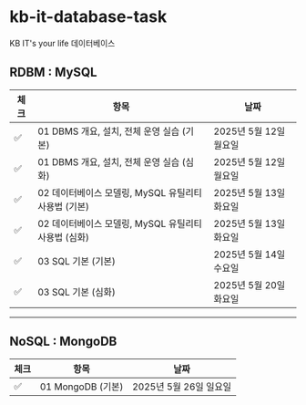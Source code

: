 # kb-it-database-task
KB IT's your life 데이터베이스

## RDBM : MySQL

| 체크 | 항목                                 | 날짜               |
|------|------------------------------------|------------------|
| ✅ | 01 DBMS 개요, 설치, 전체 운영 실습 (기본)      | 2025년 5월 12일 월요일 |
| ✅ | 01 DBMS 개요, 설치, 전체 운영 실습 (심화)      | 2025년 5월 12일 월요일 |
| ✅ | 02 데이터베이스 모델링, MySQL 유틸리티 사용법 (기본) | 2025년 5월 13일 화요일 |
| ✅ | 02 데이터베이스 모델링, MySQL 유틸리티 사용법 (심화) | 2025년 5월 13일 화요일 |
| ✅ | 03 SQL 기본 (기본)                     | 2025년 5월 14일 수요일 |
| ✅ | 03 SQL 기본 (심화)                     | 2025년 5월 20일 화요일 |

---

## NoSQL : MongoDB

| 체크 | 항목                | 날짜               |
|------|-------------------|------------------|
| ✅ | 01 MongoDB (기본)   | 2025년 5월 26일 일요일 |